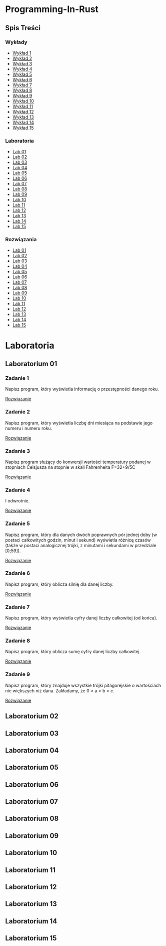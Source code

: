 # Programming-In-Rust

## Spis Treści

### Wykłady

- [Wykład 1](https://github.com/tukarp/Programming-In-Rust/tree/main/Wyk%C5%82ady/Wyk%C5%82ad%2001)
- [Wykład 2](https://github.com/tukarp/Programming-In-Rust/tree/main/Wyk%C5%82ady/Wyk%C5%82ad%2002)
- [Wykład 3](https://github.com/tukarp/Programming-In-Rust/tree/main/Wyk%C5%82ady/Wyk%C5%82ad%2003)
- [Wykład 4](https://github.com/tukarp/Programming-In-Rust/tree/main/Wyk%C5%82ady/Wyk%C5%82ad%2004)
- [Wykład 5](https://github.com/tukarp/Programming-In-Rust/tree/main/Wyk%C5%82ady/Wyk%C5%82ad%2005)
- [Wykład 6](https://github.com/tukarp/Programming-In-Rust/tree/main/Wyk%C5%82ady/Wyk%C5%82ad%2006)
- [Wykład 7](https://github.com/tukarp/Programming-In-Rust/tree/main/Wyk%C5%82ady/Wyk%C5%82ad%2007)
- [Wykład 8](https://github.com/tukarp/Programming-In-Rust/tree/main/Wyk%C5%82ady/Wyk%C5%82ad%2008)
- [Wykład 9](https://github.com/tukarp/Programming-In-Rust/tree/main/Wyk%C5%82ady/Wyk%C5%82ad%2009)
- [Wykład 10](https://github.com/tukarp/Programming-In-Rust/tree/main/Wyk%C5%82ady/Wyk%C5%82ad%2010)
- [Wykład 11](https://github.com/tukarp/Programming-In-Rust/tree/main/Wyk%C5%82ady/Wyk%C5%82ad%2011)
- [Wykład 12](https://github.com/tukarp/Programming-In-Rust/tree/main/Wyk%C5%82ady/Wyk%C5%82ad%2012)
- [Wykład 13](https://github.com/tukarp/Programming-In-Rust/tree/main/Wyk%C5%82ady/Wyk%C5%82ad%2013)
- [Wykład 14](https://github.com/tukarp/Programming-In-Rust/tree/main/Wyk%C5%82ady/Wyk%C5%82ad%2014)
- [Wykład 15](https://github.com/tukarp/Programming-In-Rust/tree/main/Wyk%C5%82ady/Wyk%C5%82ad%2015)

### Laboratoria

- [Lab 01](#laboratorium-01)
- [Lab 02](#laboratorium-02)
- [Lab 03](#laboratorium-03)
- [Lab 04](#laboratorium-04)
- [Lab 05](#laboratorium-05)
- [Lab 06](#laboratorium-06)
- [Lab 07](#laboratorium-07)
- [Lab 08](#laboratorium-08)
- [Lab 09](#laboratorium-09)
- [Lab 10](#laboratorium-10)
- [Lab 11](#laboratorium-11)
- [Lab 12](#laboratorium-12)
- [Lab 13](#laboratorium-13)
- [Lab 14](#laboratorium-14)
- [Lab 15](#laboratorium-15)

### Rozwiązania

- [Lab 01](https://github.com/tukarp/Programming-In-Rust/tree/main/Laboratoria/Lab%2001)
- [Lab 02](https://github.com/tukarp/Programming-In-Rust/tree/main/Laboratoria/Lab%2002)
- [Lab 03](https://github.com/tukarp/Programming-In-Rust/tree/main/Laboratoria/Lab%2003)
- [Lab 04](https://github.com/tukarp/Programming-In-Rust/tree/main/Laboratoria/Lab%2004)
- [Lab 05](https://github.com/tukarp/Programming-In-Rust/tree/main/Laboratoria/Lab%2005)
- [Lab 06](https://github.com/tukarp/Programming-In-Rust/tree/main/Laboratoria/Lab%2006)
- [Lab 07](https://github.com/tukarp/Programming-In-Rust/tree/main/Laboratoria/Lab%2007)
- [Lab 08](https://github.com/tukarp/Programming-In-Rust/tree/main/Laboratoria/Lab%2008)
- [Lab 09](https://github.com/tukarp/Programming-In-Rust/tree/main/Laboratoria/Lab%2009)
- [Lab 10](https://github.com/tukarp/Programming-In-Rust/tree/main/Laboratoria/Lab%2010)
- [Lab 11](https://github.com/tukarp/Programming-In-Rust/tree/main/Laboratoria/Lab%2011)
- [Lab 12](https://github.com/tukarp/Programming-In-Rust/tree/main/Laboratoria/Lab%2012)
- [Lab 13](https://github.com/tukarp/Programming-In-Rust/tree/main/Laboratoria/Lab%2013)
- [Lab 14](https://github.com/tukarp/Programming-In-Rust/tree/main/Laboratoria/Lab%2014)
- [Lab 15](https://github.com/tukarp/Programming-In-Rust/tree/main/Laboratoria/Lab%2015)

# Laboratoria

## Laboratorium 01

### Zadanie 1

Napisz program, który wyświetla informację o przestępności danego roku.

[Rozwiązanie](https://github.com/tukarp/Programming-In-Rust/blob/main/Laboratoria/Lab%2001/Zadanie%201.rs)

### Zadanie 2

Napisz program, który wyświetla liczbę dni miesiąca na podstawie jego numeru i numeru roku.

[Rozwiązanie](https://github.com/tukarp/Programming-In-Rust/blob/main/Laboratoria/Lab%2001/Zadanie%202.rs)

### Zadanie 3

Napisz program służący do konwersji wartości temperatury podanej w stopniach Celsjusza na stopnie w skali Fahrenheita
F=32+9/5C

[Rozwiązanie](https://github.com/tukarp/Programming-In-Rust/blob/main/Laboratoria/Lab%2001/Zadanie%203.rs)

### Zadanie 4

I odwrotnie.

[Rozwiązanie](https://github.com/tukarp/Programming-In-Rust/blob/main/Laboratoria/Lab%2001/Zadanie%204.rs)

### Zadanie 5

Napisz program, który dla danych dwóch poprawnych pór jednej doby (w postaci całkowitych godzin, minut i sekund) wyświetla różnicę czasów (także w postaci analogicznej trójki, z minutami i sekundami w przedziale [0;59]).

[Rozwiązanie](https://github.com/tukarp/Programming-In-Rust/blob/main/Laboratoria/Lab%2001/Zadanie%205.rs)

### Zadanie 6

Napisz program, który oblicza silnię dla danej liczby.

[Rozwiązanie](https://github.com/tukarp/Programming-In-Rust/blob/main/Laboratoria/Lab%2001/Zadanie%206.rs)

### Zadanie 7

Napisz program, który wyświetla cyfry danej liczby całkowitej (od końca).

[Rozwiązanie](https://github.com/tukarp/Programming-In-Rust/blob/main/Laboratoria/Lab%2001/Zadanie%207.rs)

### Zadanie 8

Napisz program, który oblicza sumę cyfry danej liczby całkowitej.

[Rozwiązanie](https://github.com/tukarp/Programming-In-Rust/blob/main/Laboratoria/Lab%2001/Zadanie%208.rs)

### Zadanie 9

Napisz program, który znajduje wszystkie trójki pitagorejskie o wartościach nie większych niż dana.
Zakładamy, że 0 < a < b < c.

[Rozwiązanie](https://github.com/tukarp/Programming-In-Rust/blob/main/Laboratoria/Lab%2001/Zadanie%209.rs)

## Laboratorium 02

## Laboratorium 03

## Laboratorium 04

## Laboratorium 05

## Laboratorium 06

## Laboratorium 07

## Laboratorium 08

## Laboratorium 09

## Laboratorium 10

## Laboratorium 11

## Laboratorium 12

## Laboratorium 13

## Laboratorium 14

## Laboratorium 15
